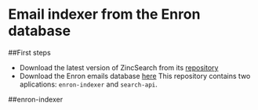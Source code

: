 # Email indexer from the Enron database
##First steps
- Download the latest version of ZincSearch from its [repository](https://github.com/zincsearch/zincsearch/releases)
- Download the Enron emails database [here](http://www.cs.cmu.edu/~enron/enron_mail_20110402.tgz)
This repository contains two aplications: `enron-indexer` and `search-api`.

##enron-indexer
